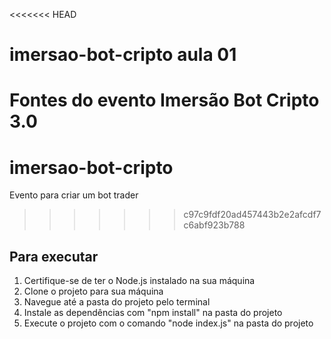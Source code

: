 <<<<<<< HEAD
# imersao-bot-cripto aula 01
Fontes do evento Imersão Bot Cripto 3.0
=======
# imersao-bot-cripto
Evento para criar um bot trader
>>>>>>> c97c9fdf20ad457443b2e2afcdf7c6abf923b788


## Para executar

1. Certifique-se de ter o Node.js instalado na sua máquina
2. Clone o projeto para sua máquina
3. Navegue até a pasta do projeto pelo terminal
4. Instale as dependências com "npm install" na pasta do projeto
5. Execute o projeto com o comando "node index.js" na pasta do projeto
